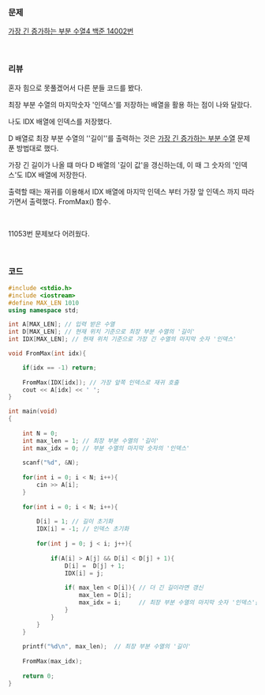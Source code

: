 ### 문제

[가장 긴 증가하는 부분 수열4 백준 14002번](https://www.acmicpc.net/problem/14002)

</br>

### 리뷰

혼자 힘으로 못풀겠어서 다른 분들 코드를 봤다. 

최장 부분 수열의 마지막숫자 '인덱스'를 저장하는 배열을 활용 하는 점이 나와 달랐다. 

나도 IDX 배열에 인덱스를 저장했다. 

D 배열로 최장 부분 수열의 ''길이''를 출력하는 것은 [가장 긴 증가하는 부분 수열](https://www.acmicpc.net/problem/11053) 문제 푼 방법대로 했다. 

가장 긴 길이가 나올 떄 마다 D 배열의 '길이 값'을 갱신하는데, 이 때 그 숫자의 '인덱스'도  IDX 배열에 저장한다.  

출력할 때는 재귀를 이용해서 IDX 배열에 마지막 인덱스 부터 가장 앞 인덱스 까지 따라가면서 출력했다.  FromMax() 함수.

</br>

11053번 문제보다 어려웠다. 

</br>

###  **코드**

```c++
#include <stdio.h>
#include <iostream>
#define MAX_LEN 1010
using namespace std;

int A[MAX_LEN]; // 입력 받은 수열  
int D[MAX_LEN]; // 현재 위치 기준으로 최장 부분 수열의 '길이'  
int IDX[MAX_LEN]; // 현재 위치 기준으로 가장 긴 수열의 마지막 숫자 '인덱스' 

void FromMax(int idx){

	if(idx == -1) return;
	
	FromMax(IDX[idx]); // 가장 앞쪽 인덱스로 재귀 호출  
	cout << A[idx] << ' ';
}

int main(void)
{
 
	int N = 0; 
	int max_len = 1; // 최장 부분 수열의 '길이'
	int max_idx = 0; // 부분 수열의 마지막 숫자의 '인덱스'  
	
	scanf("%d", &N);
	
	for(int i = 0; i < N; i++){
		cin >> A[i];
	}
	
	for(int i = 0; i < N; i++){
	
		D[i] = 1; // 길이 초기화  
		IDX[i] = -1; // 인덱스 초기화  
				
		for(int j = 0; j < i; j++){
		
			if(A[i] > A[j] && D[i] < D[j] + 1){
				D[i] =  D[j] + 1;    
				IDX[i] = j;     
				
				if( max_len < D[i]){ // 더 긴 길이라면 갱신 
					max_len = D[i];
					max_idx = i;     // 최장 부분 수열의 마지막 숫자 '인덱스'를 저장 
				}	
			}
		}		
	} 
 		
	printf("%d\n", max_len);  // 최장 부분 수열의 '길이'
 	
 	FromMax(max_idx);
   	
	return 0;
}
```



